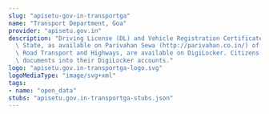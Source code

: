 ```yaml
---
slug: "apisetu-gov-in-transportga"
name: "Transport Department, Goa"
provider: "apisetu.gov.in"
description: "Driving License (DL) and Vehicle Registration Certificate (RC) of the\
  \ State, as available on Parivahan Sewa (http://parivahan.co.in/) of Ministry of\
  \ Road Transport and Highways, are available on DigiLocker. Citizens can pull these\
  \ documents into their DigiLocker accounts."
logo: "apisetu.gov.in-transportga-logo.svg"
logoMediaType: "image/svg+xml"
tags:
- name: "open_data"
stubs: "apisetu.gov.in-transportga-stubs.json"
---
```

